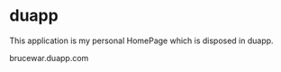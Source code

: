 duapp
=====
This application is my personal HomePage which is disposed in duapp.

brucewar.duapp.com
